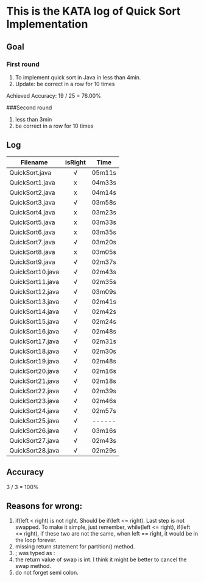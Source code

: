# This is the KATA log of Quick Sort Implementation

## Goal  
  
### First round  
  
1. To implement quick sort in Java in less than 4min.
2. Update: be correct in a row for 10 times  
  
Achieved
Accuracy: 19 / 25 = 76.00%
  
###Second round  
  
1. less than 3min
2. be correct in a row for 10 times
  
## Log

| Filename           | isRight    | Time |
| ------------------ |:----------:|:----:|
| QuickSort.java     |√           |05m11s|
| QuickSort1.java    |x           |04m33s|
| QuickSort2.java    |x           |04m14s|
| QuickSort3.java    |√           |03m58s|
| QuickSort4.java    |x           |03m23s|
| QuickSort5.java    |x           |03m33s|
| QuickSort6.java    |x           |03m35s|
| QuickSort7.java    |√           |03m20s|
| QuickSort8.java    |x           |03m05s|
| QuickSort9.java    |√           |02m37s|
| QuickSort10.java   |√           |02m43s|
| QuickSort11.java   |√           |02m35s|
| QuickSort12.java   |√           |03m09s|
| QuickSort13.java   |√           |02m41s|
| QuickSort14.java   |√           |02m42s|
| QuickSort15.java   |√           |02m24s|
| QuickSort16.java   |√           |02m48s|
| QuickSort17.java   |√           |02m31s|
| QuickSort18.java   |√           |02m30s|
| QuickSort19.java   |√           |02m48s|
| QuickSort20.java   |√           |02m16s|
| QuickSort21.java   |√           |02m18s|
| QuickSort22.java   |√           |02m39s|
| QuickSort23.java   |√           |02m46s|
| QuickSort24.java   |√           |02m57s|
| QuickSort25.java   |√           |------|
| QuickSort26.java   |√           |03m16s|
| QuickSort27.java   |√           |02m43s|
| QuickSort28.java   |√           |02m29s|
  
## Accuracy
  
3 / 3 = 100%
  
## Reasons for wrong:  
  
1. if(left < right) is not right. Should be if(left <= right). Last step is not swapped. To make it simple, just remember, while(left <= right), if(left <= right), if these two are not the same, when left == right, it would be in the loop forever.
2. missing return statement for partition() method.
3. ; was typed as :
4. the return value of swap is int. I think it might be better to cancel the swap method.
5. do not forget semi colon.
  
